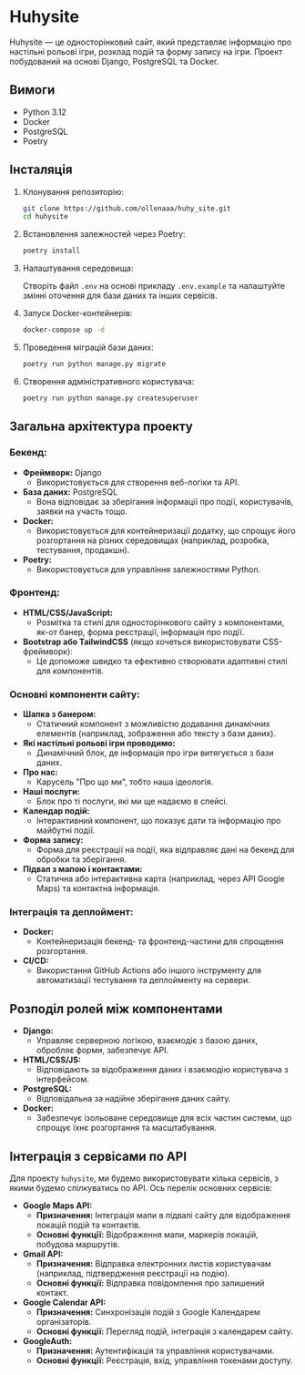 # Huhysite

Huhysite — це односторінковий сайт, який представляє інформацію про настільні рольові ігри, розклад подій та форму запису на ігри. Проект побудований на основі Django, PostgreSQL та Docker.

## Вимоги

- Python 3.12
- Docker
- PostgreSQL
- Poetry

## Інсталяція

1. Клонування репозиторію:

    ```bash
    git clone https://github.com/ollenaaa/huhy_site.git
    cd huhysite
    ```

2. Встановлення залежностей через Poetry:

    ```bash
    poetry install
    ```

3. Налаштування середовища:

    Створіть файл `.env` на основі прикладу `.env.example` та налаштуйте змінні оточення для бази даних та інших сервісів.

4. Запуск Docker-контейнерів:

    ```bash
    docker-compose up -d
    ```

5. Проведення міграцій бази даних:

    ```bash
    poetry run python manage.py migrate
    ```

6. Створення адміністративного користувача:

    ```bash
    poetry run python manage.py createsuperuser
    ```

## Загальна архітектура проекту

### Бекенд:

- **Фреймворк:** Django
  - Використовується для створення веб-логіки та API.
- **База даних:** PostgreSQL
  - Вона відповідає за зберігання інформації про події, користувачів, заявки на участь тощо.
- **Docker:**
  - Використовується для контейнеризації додатку, що спрощує його розгортання на різних середовищах (наприклад, розробка, тестування, продакшн).
- **Poetry:**
  - Використовується для управління залежностями Python.

### Фронтенд:

- **HTML/CSS/JavaScript:**
  - Розмітка та стилі для односторінкового сайту з компонентами, як-от банер, форма реєстрації, інформація про події.
- **Bootstrap або TailwindCSS** (якщо хочеться використовувати CSS-фреймворк):
  - Це допоможе швидко та ефективно створювати адаптивні стилі для компонентів.

### Основні компоненти сайту:

- **Шапка з банером:**
  - Статичний компонент з можливістю додавання динамічних елементів (наприклад, зображення або тексту з бази даних).
- **Які настільні рольові ігри проводимо:**
  - Динамічний блок, де інформація про ігри витягується з бази даних.
- **Про нас:**
  - Карусель "Про що ми", тобто наша ідеологія.
- **Наші послуги:**
  - Блок про ті послуги, які ми ще надаємо в спейсі.
- **Календар подій:**
  - Інтерактивний компонент, що показує дати та інформацію про майбутні події.
- **Форма запису:**
  - Форма для реєстрації на події, яка відправляє дані на бекенд для обробки та зберігання.
- **Підвал з мапою і контактами:**
  - Статична або інтерактивна карта (наприклад, через API Google Maps) та контактна інформація.

### Інтеграція та деплоймент:

- **Docker:**
  - Контейнеризація бекенд- та фронтенд-частини для спрощення розгортання.
- **CI/CD:**
  - Використання GitHub Actions або іншого інструменту для автоматизації тестування та деплойменту на сервери.

## Розподіл ролей між компонентами

- **Django:**
  - Управляє серверною логікою, взаємодіє з базою даних, обробляє форми, забезпечує API.
- **HTML/CSS/JS:**
  - Відповідають за відображення даних і взаємодію користувача з інтерфейсом.
- **PostgreSQL:**
  - Відповідальна за надійне зберігання даних сайту.
- **Docker:**
  - Забезпечує ізольоване середовище для всіх частин системи, що спрощує їхнє розгортання та масштабування.

## Інтеграція з сервісами по API

Для проекту `huhysite`, ми будемо використовувати кілька сервісів, з якими будемо спілкуватись по API. Ось перелік основних сервісів:

- **Google Maps API:**
  - **Призначення:** Інтеграція мапи в підвалі сайту для відображення локацій подій та контактів.
  - **Основні функції:** Відображення мапи, маркерів локацій, побудова маршрутів.
- **Gmail API:**
  - **Призначення:** Відправка електронних листів користувачам (наприклад, підтвердження реєстрації на подію).
  - **Основні функції:** Відправка повідомлення про залишений контакт.
- **Google Calendar API:**
  - **Призначення:** Синхронізація подій з Google Календарем організаторів.
  - **Основні функції:** Перегляд подій, інтеграція з календарем сайту.
- **GoogleAuth:**
  - **Призначення:** Аутентифікація та управління користувачами.
  - **Основні функції:** Реєстрація, вхід, управління токенами доступу.
